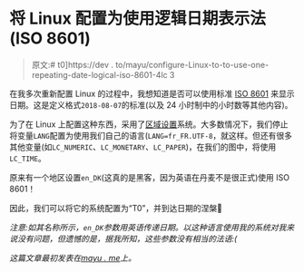 # 将 Linux 配置为使用逻辑日期表示法(ISO 8601)

> 原文:# t0]https://dev . to/mayu/configure-Linux-to-to-use-one-repeating-date-logical-iso-8601-4lc 3

在我多次重新配置 Linux 的过程中，我想知道是否可以使用标准 [ISO 8601](https://fr.wikipedia.org/wiki/ISO_8601) 来显示日期。这是定义格式`2018-08-07`的标准(以及 24 小时制中的小时数等其他内容)。

为了在 Linux 上配置这种东西，采用了[区域设置](https://fr.wikipedia.org/wiki/Param%C3%A8tres_r%C3%A9gionaux)系统。大多数情况下，我们停止将变量`LANG`配置为使用我们自己的语言(`LANG=fr_FR.UTF-8`，就这样。但还有很多其他变量(如`LC_NUMERIC`、`LC_MONETARY`、`LC_PAPER`)，在我们的图中，将使用`LC_TIME`。

原来有一个地区设置`en_DK`(这真的是黑客，因为英语在丹麦不是很正式)使用 ISO 8601！

因此，我们可以将它的系统配置为“T0”，并到达日期的涅槃🙏

*注意:如其名称所示，`en_DK`参数用英语传递日期。以这种语言使用我的系统对我来说没有问题，但遗憾的是，据我所知，这些参数没有相当的法语:(*

*这篇文章最初发表在[mayu . me](https://mayeu.me/blog/configurer-linux-pour-utiliser-une-representation-de-date-logique-iso-8601/)上。*